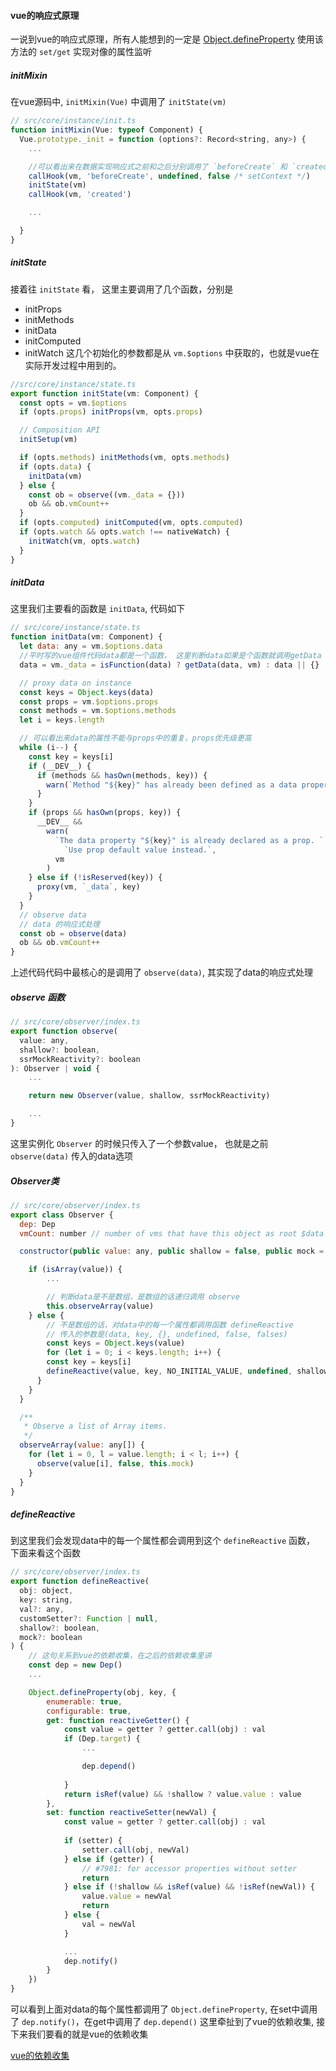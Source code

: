 #### vue的响应式原理
一说到vue的响应式原理，所有人能想到的一定是 [Object.defineProperty](https://developer.mozilla.org/zh-CN/docs/Web/JavaScript/Reference/Global_Objects/Object/defineProperty) 使用该方法的 `set/get` 实现对像的属性监听

##### initMixin
在vue源码中, `initMixin(Vue)` 中调用了 `initState(vm)`
```js
// src/core/instance/init.ts
function initMixin(Vue: typeof Component) {
  Vue.prototype._init = function (options?: Record<string, any>) {
    ...

    //可以看出来在数据实现响应式之前和之后分别调用了 `beforeCreate` 和 `created` 生命周期钩子函数
    callHook(vm, 'beforeCreate', undefined, false /* setContext */)
    initState(vm)
    callHook(vm, 'created')

    ...

  }
}
```
##### initState
接着往 `initState` 看， 这里主要调用了几个函数，分别是
- initProps 
- initMethods
- initData
- initComputed
- initWatch
这几个初始化的参数都是从 `vm.$options` 中获取的，也就是vue在实际开发过程中用到的。

```js
//src/core/instance/state.ts
export function initState(vm: Component) {
  const opts = vm.$options
  if (opts.props) initProps(vm, opts.props)

  // Composition API
  initSetup(vm)

  if (opts.methods) initMethods(vm, opts.methods)
  if (opts.data) {
    initData(vm)
  } else {
    const ob = observe((vm._data = {}))
    ob && ob.vmCount++
  }
  if (opts.computed) initComputed(vm, opts.computed)
  if (opts.watch && opts.watch !== nativeWatch) {
    initWatch(vm, opts.watch)
  }
}
```

##### initData
这里我们主要看的函数是 `initData`, 代码如下
```js
// src/core/instance/state.ts
function initData(vm: Component) {
  let data: any = vm.$options.data
  //平时写的vue组件代码data都是一个函数， 这里判断data如果是个函数就调用getData
  data = vm._data = isFunction(data) ? getData(data, vm) : data || {}

  // proxy data on instance
  const keys = Object.keys(data)
  const props = vm.$options.props
  const methods = vm.$options.methods
  let i = keys.length

  // 可以看出来data的属性不能与props中的重复，props优先级更高
  while (i--) {
    const key = keys[i]
    if (__DEV__) {
      if (methods && hasOwn(methods, key)) {
        warn(`Method "${key}" has already been defined as a data property.`, vm)
      }
    }
    if (props && hasOwn(props, key)) {
      __DEV__ &&
        warn(
          `The data property "${key}" is already declared as a prop. ` +
            `Use prop default value instead.`,
          vm
        )
    } else if (!isReserved(key)) {
      proxy(vm, `_data`, key)
    }
  }
  // observe data
  // data 的响应式处理  
  const ob = observe(data)
  ob && ob.vmCount++
}
```
上述代码代码中最核心的是调用了 `observe(data)`, 其实现了data的响应式处理

##### observe 函数
```js
// src/core/observer/index.ts
export function observe(
  value: any,
  shallow?: boolean,
  ssrMockReactivity?: boolean
): Observer | void {
    ...

    return new Observer(value, shallow, ssrMockReactivity)

    ...
}
```
这里实例化 `Observer` 的时候只传入了一个参数value， 也就是之前 `observe(data)` 传入的data选项

##### Observer类

```js
// src/core/observer/index.ts
export class Observer {
  dep: Dep
  vmCount: number // number of vms that have this object as root $data

  constructor(public value: any, public shallow = false, public mock = false) {

    if (isArray(value)) {
        ... 

        // 判断data是不是数组，是数组的话递归调用 observe
        this.observeArray(value)
    } else {
        // 不是数组的话，对data中的每一个属性都调用函数 defineReactive
        // 传入的参数是(data, key, {}, undefined, false, falses)
        const keys = Object.keys(value)
        for (let i = 0; i < keys.length; i++) {
        const key = keys[i]
        defineReactive(value, key, NO_INITIAL_VALUE, undefined, shallow, mock)
      }
    }
  }

  /**
   * Observe a list of Array items.
   */
  observeArray(value: any[]) {
    for (let i = 0, l = value.length; i < l; i++) {
      observe(value[i], false, this.mock)
    }
  }
}
```
##### defineReactive
到这里我们会发现data中的每一个属性都会调用到这个 `defineReactive` 函数， 下面来看这个函数
```js
// src/core/observer/index.ts
export function defineReactive(
  obj: object,
  key: string,
  val?: any,
  customSetter?: Function | null,
  shallow?: boolean,
  mock?: boolean
) {
    // 这句关系到vue的依赖收集，在之后的依赖收集里讲
    const dep = new Dep()
    ...

    Object.defineProperty(obj, key, {
        enumerable: true,
        configurable: true,
        get: function reactiveGetter() {
            const value = getter ? getter.call(obj) : val
            if (Dep.target) {
                ...

                dep.depend()
                
            }
            return isRef(value) && !shallow ? value.value : value
        },
        set: function reactiveSetter(newVal) {
            const value = getter ? getter.call(obj) : val
            
            if (setter) {
                setter.call(obj, newVal)
            } else if (getter) {
                // #7981: for accessor properties without setter
                return
            } else if (!shallow && isRef(value) && !isRef(newVal)) {
                value.value = newVal
                return
            } else {
                val = newVal
            }

            ...
            dep.notify()
        }
    })
}
```
可以看到上面对data的每个属性都调用了 `Object.defineProperty`, 在set中调用了 `dep.notify()`，在get中调用了 `dep.depend()` 这里牵扯到了vue的依赖收集,
接下来我们要看的就是vue的依赖收集

[vue的依赖收集](./vue%E7%9A%84%E4%BE%9D%E8%B5%96%E6%94%B6%E9%9B%86.md)



